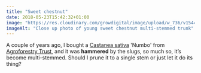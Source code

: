 ```yaml
---
title: "Sweet chestnut"
date: 2018-05-23T15:42:32+01:00
image: "https://res.cloudinary.com/growdigital/image/upload/w_736/v1544130140/sweet-chestnut-41579672144.jpg"
imageAlt: "Close up photo of young sweet chestnut multi-stemmed trunk"
---
```


A couple of years ago, I bought a [Castanea sativa](https://www.pfaf.org/user/Plant.aspx?LatinName=Castanea+sativa) 'Numbo' from [Agroforestry Trust](https://www.agroforestry.co.uk/), and it was **hammered** by the slugs, so much so, it’s become multi-stemmed. Should I prune it to a single stem or just let it do its thing?
